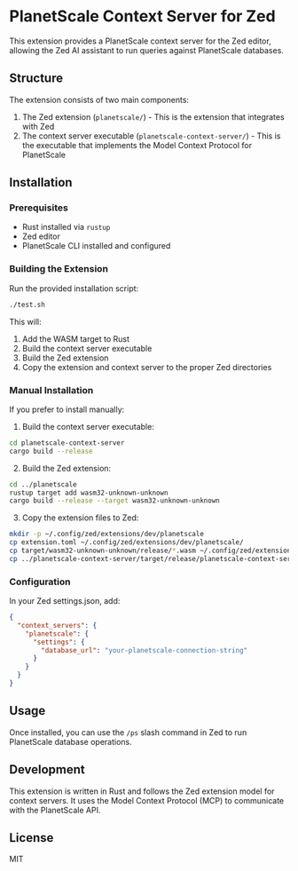 # PlanetScale Context Server for Zed

This extension provides a PlanetScale context server for the Zed editor, allowing the Zed AI assistant to run queries against PlanetScale databases.

## Structure

The extension consists of two main components:

1. The Zed extension (`planetscale/`) - This is the extension that integrates with Zed
2. The context server executable (`planetscale-context-server/`) - This is the executable that implements the Model Context Protocol for PlanetScale

## Installation

### Prerequisites

- Rust installed via `rustup`
- Zed editor
- PlanetScale CLI installed and configured

### Building the Extension

Run the provided installation script:

```bash
./test.sh
```

This will:
1. Add the WASM target to Rust
2. Build the context server executable
3. Build the Zed extension
4. Copy the extension and context server to the proper Zed directories

### Manual Installation

If you prefer to install manually:

1. Build the context server executable:
```bash
cd planetscale-context-server
cargo build --release
```

2. Build the Zed extension:
```bash
cd ../planetscale
rustup target add wasm32-unknown-unknown
cargo build --release --target wasm32-unknown-unknown
```

3. Copy the extension files to Zed:
```bash
mkdir -p ~/.config/zed/extensions/dev/planetscale
cp extension.toml ~/.config/zed/extensions/dev/planetscale/
cp target/wasm32-unknown-unknown/release/*.wasm ~/.config/zed/extensions/dev/planetscale/
cp ../planetscale-context-server/target/release/planetscale-context-server ~/.config/zed/extensions/dev/
```

### Configuration

In your Zed settings.json, add:

```json
{
  "context_servers": {
    "planetscale": {
      "settings": {
        "database_url": "your-planetscale-connection-string"
      }
    }
  }
}
```

## Usage

Once installed, you can use the `/ps` slash command in Zed to run PlanetScale database operations.

## Development

This extension is written in Rust and follows the Zed extension model for context servers. It uses the Model Context Protocol (MCP) to communicate with the PlanetScale API.

## License

MIT